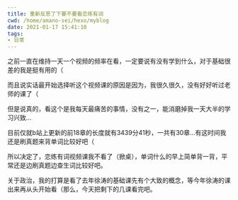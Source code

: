 ```yaml
---
title: 重新反思了下要不要看恋练有词
cwd: /home/amano-sei/hexo/myblog
date: 2021-01-17 15:41:10
tags:
- 日常
---
```


之前一直在维持一天一个视频的频率在看，一定要说有没有学到什么，对于基础很差的我是挺有用的（

而且说实话最开始选择听这个视频课的原因是因为，我很久很久，没有好好听过老师的课了（

但是说真的，看这个是我每天最痛苦的事情，没有之一，能消磨掉我一天大半的学习兴致...

目前仅就b站上更新的前18章的长度就有3439分41秒，一共有30章...有这时间我还是刷真题来背单词比较好吧（

所以决定了，恋练有词视频课我不看了（掀桌），单词什么的早上简单背一背，平常还是边刷真题边查生词比较好吧。

关于政治，我的打算是看了去年徐涛的基础课先有个大致的概念，等今年徐涛的课出来再从头开始看（那么，今天把剩下的几课看完吧。

